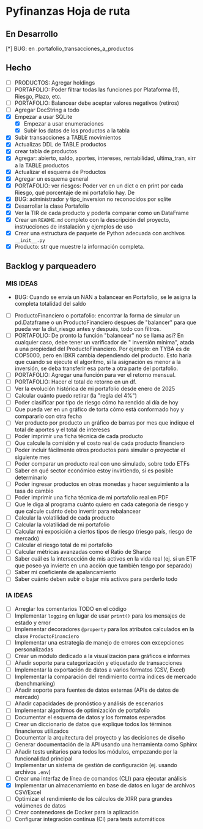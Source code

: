 # Pyfinanzas Hoja de ruta

## En Desarrollo

[*] BUG: en .portafolio_transacciones_a_productos

## Hecho

- [ ] PRODUCTOS: Agregar holdings
- [ ] PORTAFOLIO: Poder filtrar todas las funciones por Plataforma (!), Riesgo, Plazo, etc.
- [ ] PORTAFOLIO: Balancear debe aceptar valores negativos (retiros)
- [ ] Agregar DocString a todo
- [x] Empezar a usar SQLite
    - [x] Empezar a usar enumeraciones
    - [x] Subir los datos de los productos a la tabla
- [X] Subir transacciones a TABLE movimientos
- [X] Actualizas DDL de TABLE productos
- [x] crear tabla de productos
- [x] Agregar: abierto, saldo, aportes, intereses, rentabilidad, ultima_tran, xirr a la TABLE productos
- [x] Actualizar el esquema de Productos
- [x] Agregar un esquema general
- [x] PORTAFOLIO: ver riesgos: Poder ver en un dict o en print por cada Riesgo, qué porcentaje de mi portafolio hay. De
- [x] BUG: administrador y tipo_inversion no reconocidos por sqlite
- [x] Desarrollar la clase Portafolio
- [x] Ver la TIR de cada producto y poderla comparar como un DataFrame
- [x] Crear un `README.md` completo con la descripción del proyecto, instrucciones de instalación y ejemplos de uso
- [x] Crear una estructura de paquete de Python adecuada con archivos `__init__.py`
- [x] Producto: str que muestre la información completa.

## Backlog y parqueadero

### MIS IDEAS

- BUG: Cuando se envía un NAN a balancear en Portafolio, se le asigna la completa totalidad del saldo
- [ ] ProductoFinanciero o portafolio: encontrar la forma de simular un pd.Dataframe o un ProductoFinanciero despues
  de "balancer" para que pueda ver la dist_riesgo antes y después, todo con filtros.
- [ ] PORTAFOLIO: De pronto la función "balancear" no se llama asi? En cualquier caso, debe tener un varificador de "
  inversión mínima", atada a una propiedad del ProductoFinanciero. Por ejemplo: en TYBA es de COP5000, pero en IBKR
  cambia dependiendo del producto. Esto haría que cuando se ejecute el algoritmo, si la asignación es menor a la
  inversión, se deba transferir esa parte a otra parte del portafolio.
- [ ] PORTAFOLIO: Agregar una función para ver el retorno mensual.
- [ ] PORTAFOLIO: Hacer el total de retorno en un df.
- [ ] Ver la evolución histórica de mi portafolio desde enero de 2025
- [ ] Calcular cuánto puedo retirar (la "regla del 4%")
- [ ] Poder clasificar por tipo de riesgo cómo ha rendido al día de hoy
- [ ] Que pueda ver en un gráfico de torta cómo está conformado hoy y compararlo con otra fecha
- [ ] Ver producto por producto un gráfico de barras por mes que indique el total de aportes y el total de intereses
- [ ] Poder imprimir una ficha técnica de cada producto
- [ ] Que calcule la comisión y el costo real de cada producto financiero
- [ ] Poder incluir fácilmente otros productos para simular o proyectar el siguiente mes
- [ ] Poder comparar un producto real con uno simulado, sobre todo ETFs
- [ ] Saber en qué sector económico estoy invirtiendo, si es posible determinarlo
- [ ] Poder ingresar productos en otras monedas y hacer seguimiento a la tasa de cambio
- [ ] Poder imprimir una ficha técnica de mi portafolio real en PDF
- [ ] Que le diga al programa cuánto quiero en cada categoría de riesgo y que calcule cuánto debo invertir para
  rebalancear
- [ ] Calcular la volatilidad de cada producto
- [ ] Calcular la volatilidad de mi portafolio
- [ ] Calcular mi exposición a ciertos tipos de riesgo (riesgo país, riesgo de mercado)
- [ ] Calcular el riesgo total de mi portafolio
- [ ] Calcular métricas avanzadas como el Ratio de Sharpe
- [ ] Saber cuál es la intersección de mis activos en la vida real (ej. si un ETF que poseo ya invierte en una acción
  que también tengo por separado)
- [ ] Saber mi coeficiente de apalancamiento
- [ ] Saber cuánto deben subir o bajar mis activos para perderlo todo

### IA IDEAS

- [ ] Arreglar los comentarios TODO en el código
- [ ] Implementar `logging` en lugar de usar `print()` para los mensajes de estado y error
- [ ] Implementar decoradores `@property` para los atributos calculados en la clase `ProductoFinanciero`
- [ ] Implementar una estrategia de manejo de errores con excepciones personalizadas
- [ ] Crear un módulo dedicado a la visualización para gráficos e informes
- [ ] Añadir soporte para categorización y etiquetado de transacciones
- [ ] Implementar la exportación de datos a varios formatos (CSV, Excel)
- [ ] Implementar la comparación del rendimiento contra índices de mercado (benchmarking)
- [ ] Añadir soporte para fuentes de datos externas (APIs de datos de mercado)
- [ ] Añadir capacidades de pronóstico y análisis de escenarios
- [ ] Implementar algoritmos de optimización de portafolio
- [ ] Documentar el esquema de datos y los formatos esperados
- [ ] Crear un diccionario de datos que explique todos los términos financieros utilizados
- [ ] Documentar la arquitectura del proyecto y las decisiones de diseño
- [ ] Generar documentación de la API usando una herramienta como Sphinx
- [ ] Añadir tests unitarios para todos los módulos, empezando por la funcionalidad principal
- [ ] Implementar un sistema de gestión de configuración (ej. usando archivos `.env`)
- [ ] Crear una interfaz de línea de comandos (CLI) para ejecutar análisis
- [X] Implementar un almacenamiento en base de datos en lugar de archivos CSV/Excel
- [ ] Optimizar el rendimiento de los cálculos de XIRR para grandes volúmenes de datos
- [ ] Crear contenedores de Docker para la aplicación
- [ ] Configurar integración continua (CI) para tests automáticos
